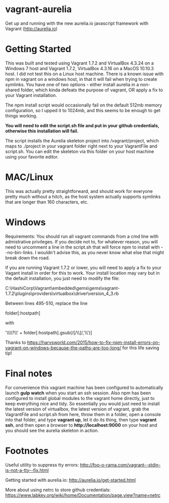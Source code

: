 # vagrant-aurelia
Get up and running with the new aurelia.io javascript framework with Vagrant (http://aurelia.io)

# Getting Started

This was built and tested using Vagrant 1.7.2 and VirtualBox 4.3.24 on a Windows 7 host and Vagrant 1.7.2, VirtualBox 4.3.16 on a MacOS 10.10.3 host. I did not test this on a Linux host machine.  There is a known issue with npm in vagrant on a windows host, in that it will fail when trying to create symlinks.  You have one of two options - either install aurelia in a non-shared folder, which kinda defeats the purpose of vagrant, OR apply a fix to your Vagrant installation. 

The npm install script would occasionally fail on the default 512mb memory configuration, so I upped it to 1024mb, and this seems to be enough to get things working.

****You will need to edit the script.sh file and put in your github credentials, otherwise this installation will fail.****

The script installs the Aurelia skeleton project into /vagrant/project, which maps to ./project in your vagrant folder right next to your VagrantFile and script.sh.  You can edit the skeleton via this folder on your host machine using your favorite editor. 

# MAC/Linux

This was actually pretty straightforward, and should work for everyone pretty much without a hitch, as the host system actually supports symlinks that are longer than 160 characters, etc.

# Windows

Requirements:
  You should run all vagrant commands from a cmd line with admistrative privileges.  If you decide not to, for whatever reason, you will need to uncomment a line in the script.sh that will force npm to install with --no-bin-links.  I wouldn't advise this, as you never know what else that might break down the road.
  
  If you are running Vagrant 1.7.2 or lower, you will need to apply a fix to your Vagant install in order for this to work.  Your install location may vary but in the default installation, you just need to modify the file: 
  
  C:\HashiCorp\Vagrant\embedded\gems\gems\vagrant-1.7.2\plugins\providers\virtualbox\driver\version_4_3.rb
  
 Between lines 495-510, replace the line 
 
 folder[:hostpath] 
 
 with 
 
 
 '\\\\\\\\?\\\\' + folder[:hostpath].gsub(/[\/\\\\]/,'\\\\')]
 
 Thanks to https://harvsworld.com/2015/how-to-fix-npm-install-errors-on-vagrant-on-windows-because-the-paths-are-too-long/ for this life saving tip!
  
# Final notes

  For convenience this vagrant machine has been configured to automatically launch **gulp watch** when you start an ssh session.  Also npm has been configured to install global modules to the vagrant home directly, just to keep everything nice and tidy.  So essentially you would just need to install the latest version of virtualbox, the latest version of vagrant, grab the VagrantFile and script.sh from here, throw them in a folder, open a console into that folder, and type **vagrant up**, let it do its thing, then type **vagrant ssh**, and then open a browser to **http://localhost:9000** on your host and you should see the aurelia skeleton in action.  
  
# Footnotes

  Useful utility to suppress tty errors: http://foo-o-rama.com/vagrant--stdin-is-not-a-tty--fix.html
  
  Getting started with aurelia.io: http://aurelia.io/get-started.html
  
  More about using netrc to store github credentials:  https://www.labkey.org/wiki/home/Documentation/page.view?name=netrc
  
  
  
